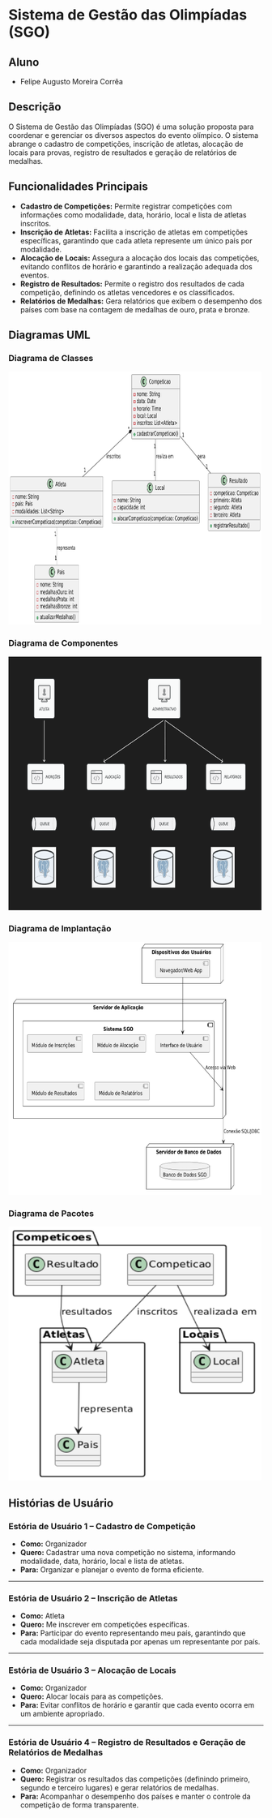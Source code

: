 # Sistema de Gestão das Olimpíadas (SGO)

## Aluno
- Felipe Augusto Moreira Corrêa

## Descrição

O Sistema de Gestão das Olimpíadas (SGO) é uma solução proposta para coordenar e gerenciar os diversos aspectos do evento olímpico. O sistema abrange o cadastro de competições, inscrição de atletas, alocação de locais para provas, registro de resultados e geração de relatórios de medalhas.



## Funcionalidades Principais

- **Cadastro de Competições:** Permite registrar competições com informações como modalidade, data, horário, local e lista de atletas inscritos.
- **Inscrição de Atletas:** Facilita a inscrição de atletas em competições específicas, garantindo que cada atleta represente um único país por modalidade.
- **Alocação de Locais:** Assegura a alocação dos locais das competições, evitando conflitos de horário e garantindo a realização adequada dos eventos.
- **Registro de Resultados:** Permite o registro dos resultados de cada competição, definindo os atletas vencedores e os classificados.
- **Relatórios de Medalhas:** Gera relatórios que exibem o desempenho dos países com base na contagem de medalhas de ouro, prata e bronze.

## Diagramas UML

### Diagrama de Classes
<img width="500px" height="500px" src="Documentacao/diagrama-classes.png"/>

### Diagrama de Componentes
<img width="500px" height="500px" src="Documentacao/diagrama-componentes.png"/>

### Diagrama de Implantação
<img width="500px" height="500px" src="Documentacao/diagrama-implantação.png"/>

### Diagrama de Pacotes
<img width="500px" height="500px" src="Documentacao/diagrama-pacotes.png"/>

## Histórias de Usuário

### Estória de Usuário 1 – Cadastro de Competição
- **Como:** Organizador
- **Quero:** Cadastrar uma nova competição no sistema, informando modalidade, data, horário, local e lista de atletas.
- **Para:** Organizar e planejar o evento de forma eficiente.

---

### Estória de Usuário 2 – Inscrição de Atletas
- **Como:** Atleta
- **Quero:** Me inscrever em competições específicas.
- **Para:** Participar do evento representando meu país, garantindo que cada modalidade seja disputada por apenas um representante por país.

---

### Estória de Usuário 3 – Alocação de Locais
- **Como:** Organizador
- **Quero:** Alocar locais para as competições.
- **Para:** Evitar conflitos de horário e garantir que cada evento ocorra em um ambiente apropriado.
  
---

### Estória de Usuário 4 – Registro de Resultados e Geração de Relatórios de Medalhas
- **Como:** Organizador
- **Quero:** Registrar os resultados das competições (definindo primeiro, segundo e terceiro lugares) e gerar relatórios de medalhas.
- **Para:** Acompanhar o desempenho dos países e manter o controle da competição de forma transparente.
